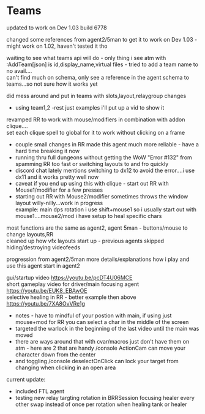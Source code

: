 # Teams
updated to work on Dev 1.03 build 6778

changed some references from agent2/5man to get it to work on Dev 1.03 - might work on 1.02, haven't tested it tho

waiting to see what teams api will do - only thing i see atm with :AddTeam[json] is id,display_name,virtual files - tried to add a team name to no avail....    
can't find much on schema, only see a reference in the agent schema to teams...so not sure how it works yet     

did mess around and put in teams with slots,layout,relaygroup changes     
* using team1,2 -rest just examples i'll put up a vid to show it    
    
revamped RR to work with mouse/modifiers in combination with addon clique....     
set each clique spell to global for it to work without clicking on a frame  
* couple small changes in RR made this agent much more reliable - have a hard time breaking it now     
* running thru full dungeons without getting the WoW "Error #132" from spamming RR too fast or switching layouts to and fro quickly    
* discord chat lately mentions switching to dx12 to avoid the error....i use dx11 and it works pretty well now
* caveat if you end up using this with clique - start out RR with Mouse1/modifier for a few presses     
* starting out RR with Mouse2/modifier sometimes throws the window layout willy-nilly...work in progress     
example: main dps rotation i use shift+mouse1 so i usually start out with mouse1....mouse2/mod i have setup to heal specific chars     
     
most functions are the same as agent2, agent 5man - buttons/mouse to change layouts,RR    
cleaned up how vfx layouts start up - previous agents skipped hiding/destroying videofeeds     
 

progression from agent2/5man more details/explanations how i play and use this agent start in agent2

gui/startup video https://youtu.be/pcDT4U06MCE    
short gameplay video for driver/main focusing agent https://youtu.be/EUK8_EBAwOE     
selective healing in RR - better example then above https://youtu.be/7XA8OvVRe1g
* notes - have to mindful of your postion with main, if using just mouse+mod for RR you can select a char in the middle of the screen
* targeted the warlock in the beginning of the last video until the main was moved     
* there are ways around that with cvar/macros just don't have them on atm - here are 2 that are handy /console ActionCam can move your character down from the center     
* and toggling /console deselectOnClick can lock your target from changing when clicking in an open area

current update:
* included FTL agent
* testing new relay targting rotation in BRRSession focusing healer every other swap instead of once per rotation when healing tank or healer 
